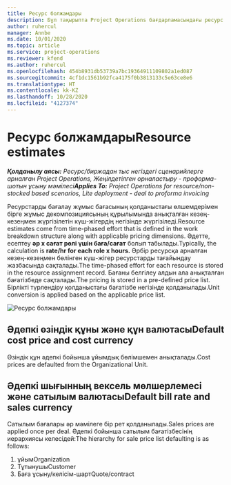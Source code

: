 ```yaml
---
title: Ресурс болжамдары
description: Бұл тақырыпта Project Operations бағдарламасындағы ресурс бағалауларының есептелу жолы туралы ақпарат берілген.
author: ruhercul
manager: Annbe
ms.date: 10/01/2020
ms.topic: article
ms.service: project-operations
ms.reviewer: kfend
ms.author: ruhercul
ms.openlocfilehash: 454b8931db53739a7bc19364911109802a1ed087
ms.sourcegitcommit: 4cf1dc1561b92fca4175f0b3813133c5e63ce8e6
ms.translationtype: HT
ms.contentlocale: kk-KZ
ms.lasthandoff: 10/28/2020
ms.locfileid: "4127374"
---
```

# <a name="resource-estimates"></a><span data-ttu-id="b95ed-103">Ресурс болжамдары</span><span class="sxs-lookup"><span data-stu-id="b95ed-103">Resource estimates</span></span>

<span data-ttu-id="b95ed-104">_**Қолданылу аясы:** Ресурс/биржадан тыс негіздегі сценарийлерге арналған Project Operations, Жеңілдетілген орналастыру - проформа-шотын ұсыну мәмілесі_</span><span class="sxs-lookup"><span data-stu-id="b95ed-104">_**Applies To:** Project Operations for resource/non-stocked based scenarios, Lite deployment - deal to proforma invoicing_</span></span>

<span data-ttu-id="b95ed-105">Ресурстарды бағалау жұмыс бағасының қолданыстағы өлшемдерімен бірге жұмыс декомпозициясының құрылымында анықталған кезең-кезеңмен жүргізілетін күш-жігердің негізінде жүргізіледі.</span><span class="sxs-lookup"><span data-stu-id="b95ed-105">Resource estimates come from time-phased effort that is defined in the work breakdown structure along with applicable pricing dimensions.</span></span> <span data-ttu-id="b95ed-106">Әдетте, есептеу **әр x сағат рөлі үшін баға/сағат** болып табылады.</span><span class="sxs-lookup"><span data-stu-id="b95ed-106">Typically, the calculation is **rate/hr for each role x hours.**</span></span> <span data-ttu-id="b95ed-107">Әрбір ресурсқа арналған кезең-кезеңмен бөлінген күш-жігер ресурстарды тағайындау жазбасында сақталады.</span><span class="sxs-lookup"><span data-stu-id="b95ed-107">The time-phased effort for each resource is stored in the resource assignment record.</span></span> <span data-ttu-id="b95ed-108">Бағаны белгілеу алдын ала анықталған бағатізбеде сақталады.</span><span class="sxs-lookup"><span data-stu-id="b95ed-108">The pricing is stored in a pre-defined price list.</span></span> <span data-ttu-id="b95ed-109">Бірлікті түрлендіру қолданыстағы бағатізбе негізінде қолданылады.</span><span class="sxs-lookup"><span data-stu-id="b95ed-109">Unit conversion is applied based on the applicable price list.</span></span>

![Ресурс болжамдары](./media/navigation12.png)

## <a name="default-cost-price-and-cost-currency"></a><span data-ttu-id="b95ed-111">Әдепкі өзіндік құны және құн валютасы</span><span class="sxs-lookup"><span data-stu-id="b95ed-111">Default cost price and cost currency</span></span>

<span data-ttu-id="b95ed-112">Өзіндік құн әдепкі бойынша ұйымдық бөлімшемен анықталады.</span><span class="sxs-lookup"><span data-stu-id="b95ed-112">Cost prices are defaulted from the Organizational Unit.</span></span>

## <a name="default-bill-rate-and-sales-currency"></a><span data-ttu-id="b95ed-113">Әдепкі шығынның вексель мөлшерлемесі және сатылым валютасы</span><span class="sxs-lookup"><span data-stu-id="b95ed-113">Default bill rate and sales currency</span></span>

<span data-ttu-id="b95ed-114">Сатылым бағалары әр мәмілеге бір рет қолданылады.</span><span class="sxs-lookup"><span data-stu-id="b95ed-114">Sales prices are applied once per deal.</span></span> <span data-ttu-id="b95ed-115">Әдепкі бойынша сатылым бағатізбесінің иерархиясы келесідей:</span><span class="sxs-lookup"><span data-stu-id="b95ed-115">The hierarchy for sale price list defaulting is as follows:</span></span>

1. <span data-ttu-id="b95ed-116">ұйым</span><span class="sxs-lookup"><span data-stu-id="b95ed-116">Organization</span></span>
2. <span data-ttu-id="b95ed-117">Тұтынушы</span><span class="sxs-lookup"><span data-stu-id="b95ed-117">Customer</span></span>
3. <span data-ttu-id="b95ed-118">Баға ұсыну/келісім-шарт</span><span class="sxs-lookup"><span data-stu-id="b95ed-118">Quote/contract</span></span>
